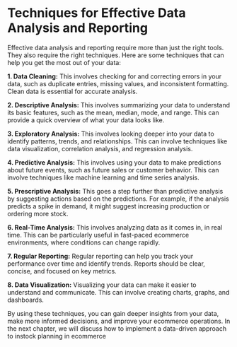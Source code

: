 # Techniques for Effective Data Analysis and Reporting

Effective data analysis and reporting require more than just the right tools. They also require the right techniques. Here are some techniques that can help you get the most out of your data:

**1. Data Cleaning:** This involves checking for and correcting errors in your data, such as duplicate entries, missing values, and inconsistent formatting. Clean data is essential for accurate analysis.

**2. Descriptive Analysis:** This involves summarizing your data to understand its basic features, such as the mean, median, mode, and range. This can provide a quick overview of what your data looks like.

**3. Exploratory Analysis:** This involves looking deeper into your data to identify patterns, trends, and relationships. This can involve techniques like data visualization, correlation analysis, and regression analysis.

**4. Predictive Analysis:** This involves using your data to make predictions about future events, such as future sales or customer behavior. This can involve techniques like machine learning and time series analysis.

**5. Prescriptive Analysis:** This goes a step further than predictive analysis by suggesting actions based on the predictions. For example, if the analysis predicts a spike in demand, it might suggest increasing production or ordering more stock.

**6. Real-Time Analysis:** This involves analyzing data as it comes in, in real time. This can be particularly useful in fast-paced ecommerce environments, where conditions can change rapidly.

**7. Regular Reporting:** Regular reporting can help you track your performance over time and identify trends. Reports should be clear, concise, and focused on key metrics.

**8. Data Visualization:** Visualizing your data can make it easier to understand and communicate. This can involve creating charts, graphs, and dashboards.

By using these techniques, you can gain deeper insights from your data, make more informed decisions, and improve your ecommerce operations. In the next chapter, we will discuss how to implement a data-driven approach to instock planning in ecommerce
